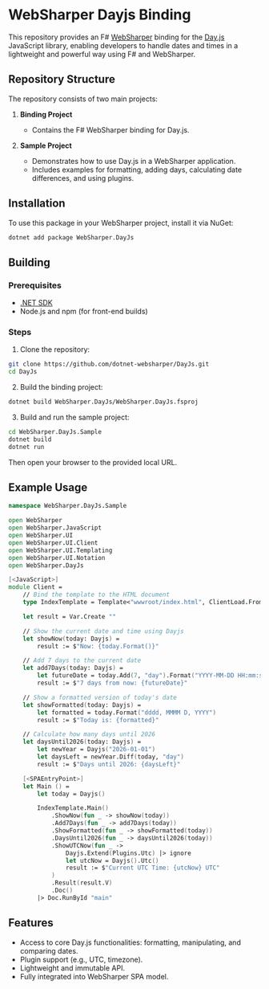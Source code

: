 # WebSharper Dayjs Binding

This repository provides an F# [WebSharper](https://websharper.com/) binding for the [Day.js](https://day.js.org/) JavaScript library, enabling developers to handle dates and times in a lightweight and powerful way using F# and WebSharper.

## Repository Structure

The repository consists of two main projects:

1. **Binding Project**

   - Contains the F# WebSharper binding for Day.js.

2. **Sample Project**
   - Demonstrates how to use Day.js in a WebSharper application.
   - Includes examples for formatting, adding days, calculating date differences, and using plugins.

## Installation

To use this package in your WebSharper project, install it via NuGet:

```bash
dotnet add package WebSharper.DayJs
```

## Building

### Prerequisites

- [.NET SDK](https://dotnet.microsoft.com/download)
- Node.js and npm (for front-end builds)

### Steps

1. Clone the repository:

```bash
git clone https://github.com/dotnet-websharper/DayJs.git
cd DayJs
```

2. Build the binding project:

```bash
dotnet build WebSharper.DayJs/WebSharper.DayJs.fsproj
```

3. Build and run the sample project:

```bash
cd WebSharper.DayJs.Sample
dotnet build
dotnet run
```

Then open your browser to the provided local URL.

## Example Usage

```fsharp
namespace WebSharper.DayJs.Sample

open WebSharper
open WebSharper.JavaScript
open WebSharper.UI
open WebSharper.UI.Client
open WebSharper.UI.Templating
open WebSharper.UI.Notation
open WebSharper.DayJs

[<JavaScript>]
module Client =
    // Bind the template to the HTML document
    type IndexTemplate = Template<"wwwroot/index.html", ClientLoad.FromDocument>

    let result = Var.Create ""

    // Show the current date and time using Dayjs
    let showNow(today: Dayjs) =
        result := $"Now: {today.Format()}"

    // Add 7 days to the current date
    let add7Days(today: Dayjs) =
        let futureDate = today.Add(7, "day").Format("YYYY-MM-DD HH:mm:ss")
        result := $"7 days from now: {futureDate}"

    // Show a formatted version of today's date
    let showFormatted(today: Dayjs) =
        let formatted = today.Format("dddd, MMMM D, YYYY")
        result := $"Today is: {formatted}"

    // Calculate how many days until 2026
    let daysUntil2026(today: Dayjs) =
        let newYear = Dayjs("2026-01-01")
        let daysLeft = newYear.Diff(today, "day")
        result := $"Days until 2026: {daysLeft}"

    [<SPAEntryPoint>]
    let Main () =
        let today = Dayjs()

        IndexTemplate.Main()
            .ShowNow(fun _ -> showNow(today))
            .Add7Days(fun _ -> add7Days(today))
            .ShowFormatted(fun _ -> showFormatted(today))
            .DaysUntil2026(fun _ -> daysUntil2026(today))
            .ShowUTCNow(fun _ ->
                Dayjs.Extend(Plugins.Utc) |> ignore
                let utcNow = Dayjs().Utc()
                result := $"Current UTC Time: {utcNow} UTC"
            )
            .Result(result.V)
            .Doc()
        |> Doc.RunById "main"
```

## Features

- Access to core Day.js functionalities: formatting, manipulating, and comparing dates.
- Plugin support (e.g., UTC, timezone).
- Lightweight and immutable API.
- Fully integrated into WebSharper SPA model.
